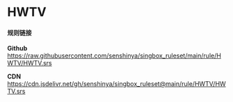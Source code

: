 # HWTV

#### 规则链接

**Github**
https://raw.githubusercontent.com/senshinya/singbox_ruleset/main/rule/HWTV/HWTV.srs

**CDN**
https://cdn.jsdelivr.net/gh/senshinya/singbox_ruleset@main/rule/HWTV/HWTV.srs
